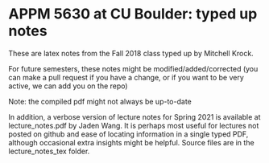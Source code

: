 # APPM 5630 at CU Boulder: typed up notes


These are latex notes from the Fall 2018 class typed up by Mitchell Krock.

For future semesters, these notes might be modified/added/corrected (you can make a pull request if you have a change, or if you want to be very active, we can add you on the repo)

Note: the compiled pdf might not always be up-to-date

In addition, a verbose version of lecture notes for Spring 2021 is available at lecture_notes.pdf by Jaden Wang. It is perhaps most useful for lectures not posted on github and ease of locating information in a single typed PDF, although occasional extra insights might be helpful. Source files are in the lecture_notes_tex folder.
